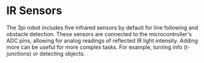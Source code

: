 # IR Sensors
The 3pi robot includes five infrared sensors by default for line following and obstacle detection. These sensors are connected to the microcontroller's ADC pins, allowing for analog readings of reflected IR light intensity.
Adding more can be useful for more complex tasks. For example, turning info (t-junctions) or detecting objects.

